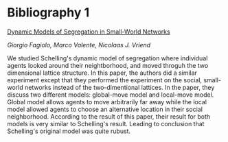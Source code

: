 # Bibliography 1
[Dynamic Models of Segregation in Small-World Networks](https://link.springer.com/content/pdf/10.1007%2F978-3-540-68409-1.pdf)

*Giorgio Fagiolo, Marco Valente, Nicolaas J. Vriend*

We studied Schelling's dynamic model of segregation where individual agents looked around their neightborhood, and moved throguh the two dimensional lattice structure. In this paper, the authors did a similar experiment except that they performed the experiment on the social, small-world networks instead of the two-dimentional lattices. In the paper, they discuss two different models: global-move model and local-move model. Global model allows agents to move arbitrarily far away while the local model allowed agents to choose an alternative location in their social neighborhood. According to the result of this paper, their result for both models is very similar to Schelling's result. Leading to conclusion that Schelling's original model was quite rubust.


